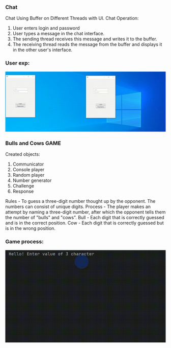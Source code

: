 ### Chat
Chat Using Buffer on Different Threads with UI.
Chat Operation:
1.  User enters login and password
2. User types a message in the chat interface.
3. The sending thread receives this message and writes it to the buffer.
4. The receiving thread reads the message from the buffer and displays it in the other user's interface.

### User exp:
![Alt Text](https://github.com/IR-gitt/JavaLearning/blob/master/chat/ChatProc.gif)

### Bulls and Cows GAME 
Created objects:
1. Communicator
2. Console player
3. Random player
4. Number generator
5. Challenge
6. Response

Rules - To guess a three-digit number thought up by the opponent. The numbers can consist of unique digits.
Process - The player makes an attempt by naming a three-digit number, after which the opponent tells them the number of "bulls" and "cows". 
Bull - Each digit that is correctly guessed and is in the correct position.
Cow - Each digit that is correctly guessed but is in the wrong position.
### Game process:
![Alt Text](https://github.com/IR-gitt/JavaLearning/blob/master/GameBullsAndCows/BullAndCowGP.gif)

